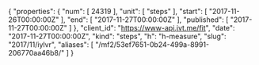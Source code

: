 {
  "properties": {
    "num": [
      24319
    ],
    "unit": [
      "steps"
    ],
    "start": [
      "2017-11-26T00:00:00Z"
    ],
    "end": [
      "2017-11-27T00:00:00Z"
    ],
    "published": [
      "2017-11-27T00:00:00Z"
    ]
  },
  "client_id": "https://www-api.jvt.me/fit",
  "date": "2017-11-27T00:00:00Z",
  "kind": "steps",
  "h": "h-measure",
  "slug": "2017/11/iylvr",
  "aliases": [
    "/mf2/53ef7651-0b24-499a-8991-206770aa46b8/"
  ]
}
